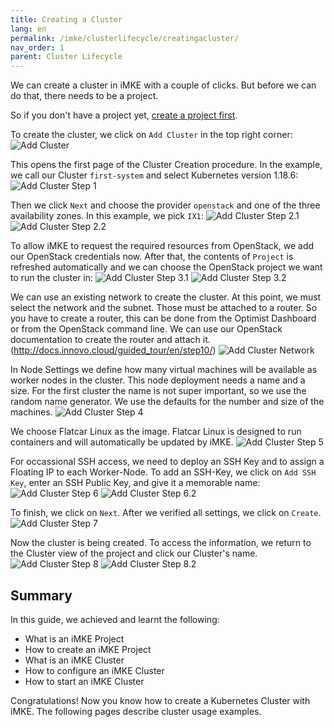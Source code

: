 ```yaml
---
title: Creating a Cluster
lang: en
permalink: /imke/clusterlifecycle/creatingacluster/
nav_order: 1
parent: Cluster Lifecycle
---
```


We can create a cluster in iMKE with a couple of clicks.
But before we can do that, there needs to be a project.

So if you don't have a project yet, [create a project first](/imke/managingprojects/creatingaproject).

To create the cluster, we click on `Add Cluster` in the top right corner:
![Add Cluster](projectview_addcluster.png)

This opens the first page of the Cluster Creation procedure. In the example,
we call our Cluster `first-system` and select Kubernetes version 1.18.6:
![Add Cluster Step 1](add_step1.png)

Then we click `Next` and choose the provider `openstack` and one of the three
availability zones. In this example, we pick `IX1`:
![Add Cluster Step 2.1](add_step2_1.png) ![Add Cluster Step 2.2](add_step2_2.png)

To allow iMKE to request the required resources from OpenStack, we add our
OpenStack credentials now. After that, the contents of `Project` is refreshed
automatically and we can choose the OpenStack project we want to run the cluster
in:
![Add Cluster Step 3.1](add_step3.png)
![Add Cluster Step 3.2](add_step3_2.png)

We can use an existing network to create the cluster. At this point, we must select the network and the subnet.
Those must be attached to a router.
So you have to create a router, this can be done from the Optimist Dashboard or from the OpenStack command line.
We can use our OpenStack documentation to create the router and attach it. (<http://docs.innovo.cloud/guided_tour/en/step10/>)
![Add Cluster Network](create-cluster-network-exist.png)

In Node Settings we define how many virtual machines will be available as worker nodes
in the cluster. This node deployment needs a name and a size. For the first cluster
the name is not super important, so we use the random name generator. We use the
defaults for the number and size of the machines.
![Add Cluster Step 4](add_step4.png)

We choose Flatcar Linux as the image. Flatcar Linux is designed to run containers
and will automatically be updated by iMKE.
![Add Cluster Step 5](add_step5.png)

For occassional SSH access, we need to deploy an SSH Key and to assign a Floating IP to each Worker-Node.
To add an SSH-Key, we click on `Add SSH Key`, enter an SSH Public Key, and give it a memorable name:
![Add Cluster Step 6](add_step6.png)
![Add Cluster Step 6.2](add_step6_2.png)

To finish, we click on `Next`. After we verified all settings, we click on `Create`.
![Add Cluster Step 7](add_step7.png)

Now the cluster is being created. To access the information, we return to the Cluster
view of the project and click our Cluster's name.
![Add Cluster Step 8](add_step8.png)
![Add Cluster Step 8.2](add_step8_2.png)

## Summary

In this guide, we achieved and learnt the following:

* What is an iMKE Project
* How to create an iMKE Project
* What is an iMKE Cluster
* How to configure an iMKE Cluster
* How to start an iMKE Cluster

Congratulations! Now you know how to create a Kubernetes Cluster with iMKE.
The following pages describe cluster usage examples.
